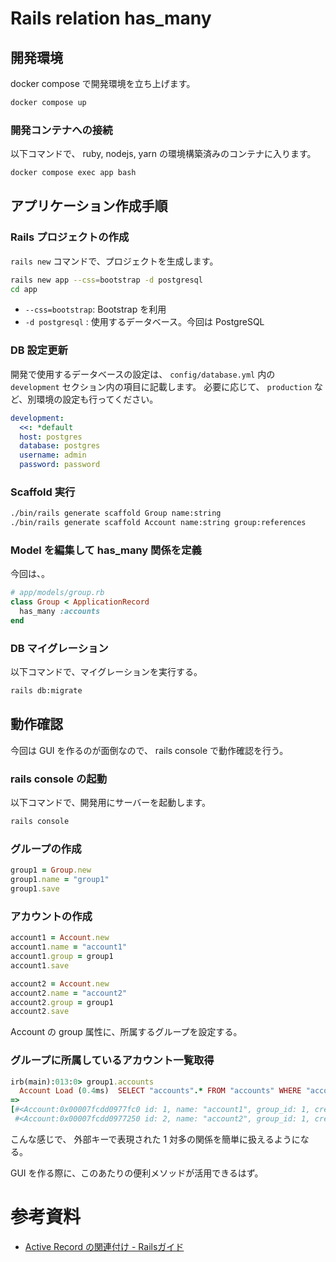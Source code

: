 # Rails relation has_many

## 開発環境

docker compose で開発環境を立ち上げます。

```sh
docker compose up
```

### 開発コンテナへの接続

以下コマンドで、 ruby, nodejs, yarn の環境構築済みのコンテナに入ります。

```sh
docker compose exec app bash
```

## アプリケーション作成手順

### Rails プロジェクトの作成

`rails new` コマンドで、プロジェクトを生成します。

```sh
rails new app --css=bootstrap -d postgresql
cd app
```

- `--css=bootstrap`: Bootstrap を利用
- `-d postgresql` : 使用するデータベース。今回は PostgreSQL


### DB 設定更新

開発で使用するデータベースの設定は、 `config/database.yml` 内の `development` セクション内の項目に記載します。
必要に応じて、 `production` など、別環境の設定も行ってください。

```yaml
development:
  <<: *default
  host: postgres
  database: postgres
  username: admin
  password: password
```

### Scaffold 実行

```sh
./bin/rails generate scaffold Group name:string
./bin/rails generate scaffold Account name:string group:references
```

### Model を編集して has_many 関係を定義

今回は、。

```rb
# app/models/group.rb
class Group < ApplicationRecord
  has_many :accounts
end
```

### DB マイグレーション

以下コマンドで、マイグレーションを実行する。

```sh
rails db:migrate
```

## 動作確認

今回は GUI を作るのが面倒なので、 rails console で動作確認を行う。

### rails console の起動

以下コマンドで、開発用にサーバーを起動します。

```sh
rails console
```

### グループの作成

```ruby
group1 = Group.new
group1.name = "group1"
group1.save
```

### アカウントの作成

```ruby
account1 = Account.new
account1.name = "account1"
account1.group = group1
account1.save

account2 = Account.new
account2.name = "account2"
account2.group = group1
account2.save
```

Account の group 属性に、所属するグループを設定する。


### グループに所属しているアカウント一覧取得

```ruby
irb(main):013:0> group1.accounts
  Account Load (0.4ms)  SELECT "accounts".* FROM "accounts" WHERE "accounts"."group_id" = $1  [["group_id", 1]]
=>
[#<Account:0x00007fcdd0977fc0 id: 1, name: "account1", group_id: 1, created_at: Wed, 03 May 2023 13:30:20.289838000 UTC +00:00, updated_at: Wed, 03 May 2023 13:30:20.289838000 UTC +00:00>,
 #<Account:0x00007fcdd0977250 id: 2, name: "account2", group_id: 1, created_at: Wed, 03 May 2023 13:30:20.431719000 UTC +00:00, updated_at: Wed, 03 May 2023 13:30:20.431719000 UTC +00:00>]
```

こんな感じで、 外部キーで表現された 1 対多の関係を簡単に扱えるようになる。

GUI を作る際に、このあたりの便利メソッドが活用できるはず。


# 参考資料

- [Active Record の関連付け - Railsガイド](https://railsguides.jp/association_basics.html)


